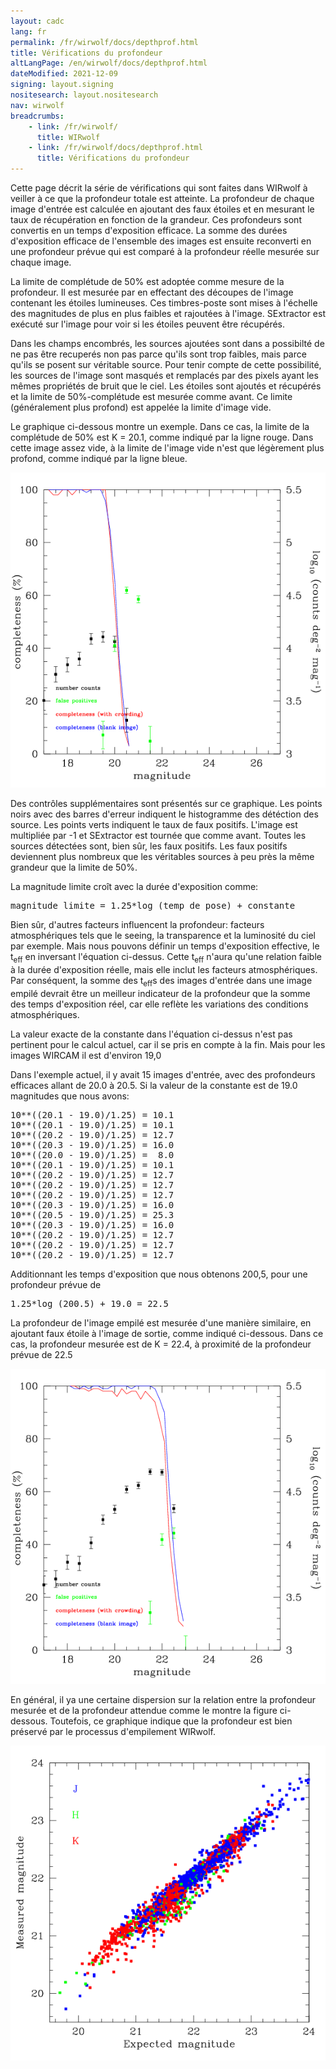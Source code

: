 ```yaml
---
layout: cadc
lang: fr
permalink: /fr/wirwolf/docs/depthprof.html
title: Vérifications du profondeur
altLangPage: /en/wirwolf/docs/depthprof.html
dateModified: 2021-12-09
signing: layout.signing
nositesearch: layout.nositesearch
nav: wirwolf
breadcrumbs:
    - link: /fr/wirwolf/
      title: WIRwolf
    - link: /fr/wirwolf/docs/depthprof.html
      title: Vérifications du profondeur
---
```

<p>
    Cette page d&eacute;crit la s&eacute;rie de v&eacute;rifications qui sont faites dans
    WIRwolf &agrave; veiller &agrave; ce que la profondeur totale est atteinte. La
    profondeur de chaque image d'entr&eacute;e est calcul&eacute;e en ajoutant des faux
    &eacute;toiles et en mesurant le taux de r&eacute;cup&eacute;ration en fonction de la
    grandeur. Ces profondeurs sont convertis en un temps d'exposition
    efficace. La somme des dur&eacute;es d'exposition efficace de l'ensemble
    des images est ensuite reconverti en une profondeur pr&eacute;vue qui
    est compar&eacute; &agrave; la profondeur r&eacute;elle mesur&eacute;e sur chaque image.
</p>
<p>
    La limite de compl&eacute;tude de 50% est adopt&eacute;e comme mesure de la
    profondeur. Il est mesur&eacute;e par en effectant des d&eacute;coupes de
    l'image contenant les &eacute;toiles lumineuses. Ces timbres-poste sont
    mises &agrave; l'&eacute;chelle des magnitudes de plus en plus faibles et
    rajout&eacute;es &agrave; l'image. SExtractor est ex&eacute;cut&eacute; sur l'image pour voir
    si les &eacute;toiles peuvent &ecirc;tre r&eacute;cup&eacute;r&eacute;s.
</p>
<p>
    Dans les champs encombr&eacute;s, les sources ajout&eacute;es sont dans a
    possibilt&eacute; de ne pas &ecirc;tre recuper&eacute;s non pas parce qu'ils
    sont trop faibles, mais parce qu'ils se posent sur v&eacute;ritable
    source. Pour tenir compte de cette possibilit&eacute;, les sources de
    l'image sont masqu&eacute;s et remplac&eacute;s par des pixels ayant les m&ecirc;mes
    propri&eacute;t&eacute;s de bruit que le ciel. Les &eacute;toiles sont ajout&eacute;s et
    r&eacute;cup&eacute;r&eacute;s et la limite de 50%-compl&eacute;tude est mesur&eacute;e comme
    avant. Ce limite (g&eacute;n&eacute;ralement plus profond) est appel&eacute;e la limite
    d'image vide.
</p>
<p>
    Le graphique ci-dessous montre un exemple. Dans ce cas, la limite de
    la compl&eacute;tude de 50% est K = 20.1, comme indiqu&eacute; par la ligne
    rouge. Dans cette image assez vide, &agrave; la limite de l'image vide n'est
    que l&eacute;g&egrave;rement plus profond, comme indiqu&eacute; par la ligne bleue.
</p>
<img src="/static/images/wirwolf/855295pf01.01.magstar.gif" alt="Profondeur de l'exposition 855295 "/>
<p>
    Des contr&ocirc;les suppl&eacute;mentaires sont pr&eacute;sent&eacute;s sur ce graphique. Les
    points noirs avec des barres d'erreur indiquent le histogramme des
    d&eacute;t&eacute;ction des source. Les points verts indiquent le
    taux de faux positifs. L'image est multipli&eacute;e par -1 et SExtractor
    est tourn&eacute;e que comme avant. Toutes les sources d&eacute;tect&eacute;es
    sont, bien s&ucirc;r, les faux positifs. Les faux positifs deviennent
    plus nombreux que les v&eacute;ritables sources &agrave; peu pr&egrave;s la m&ecirc;me
    grandeur que la limite de 50%.
</p>
<p>
    La magnitude limite  cro&icirc;t avec la dur&eacute;e d'exposition comme:
</p>
<pre>
magnitude limite = 1.25*log (temp de pose) + constante
</pre>
<p>
    Bien s&ucirc;r, d'autres facteurs influencent la profondeur: facteurs
    atmosph&eacute;riques tels que le seeing, la transparence et la
    luminosit&eacute; du ciel par exemple. Mais nous pouvons d&eacute;finir un temps
    d'exposition effective, le t<sub>eff</sub> en inversant l'&eacute;quation
    ci-dessus. Cette t<sub>eff</sub> n'aura qu'une relation faible &agrave;
    la dur&eacute;e d'exposition r&eacute;elle, mais elle inclut les facteurs
    atmosph&eacute;riques. Par cons&eacute;quent, la somme des t<sub>eff</sub>s des
    images d'entr&eacute;e dans une image empil&eacute; devrait &ecirc;tre un
    meilleur indicateur de la profondeur que la somme des temps
    d'exposition r&eacute;el, car elle refl&egrave;te les variations des conditions
    atmosph&eacute;riques.
</p>
<p>
    La valeur exacte de la constante dans l'&eacute;quation ci-dessus n'est
    pas pertinent pour le calcul actuel, car il se pris en compte &agrave; la
    fin. Mais pour les images WIRCAM il est d'environ 19,0
</p>
<p>
    Dans l'exemple actuel, il y avait 15 images d'entr&eacute;e, avec des
    profondeurs efficaces allant de 20.0 &agrave; 20.5. Si la valeur
    de la constante est de 19.0 magnitudes que nous avons:
</p>
<pre>
10**((20.1 - 19.0)/1.25) = 10.1
10**((20.1 - 19.0)/1.25) = 10.1
10**((20.2 - 19.0)/1.25) = 12.7
10**((20.3 - 19.0)/1.25) = 16.0
10**((20.0 - 19.0)/1.25) =  8.0 
10**((20.1 - 19.0)/1.25) = 10.1
10**((20.2 - 19.0)/1.25) = 12.7
10**((20.2 - 19.0)/1.25) = 12.7
10**((20.2 - 19.0)/1.25) = 12.7
10**((20.3 - 19.0)/1.25) = 16.0
10**((20.5 - 19.0)/1.25) = 25.3
10**((20.3 - 19.0)/1.25) = 16.0
10**((20.2 - 19.0)/1.25) = 12.7
10**((20.2 - 19.0)/1.25) = 12.7
10**((20.2 - 19.0)/1.25) = 12.7
</pre>
<p>
    Additionnant les temps d'exposition que nous obtenons 200,5, pour une profondeur pr&eacute;vue de
</p>
<pre>
1.25*log (200.5) + 19.0 = 22.5
</pre>
<p>
    La profondeur de l'image empil&eacute; est mesur&eacute;e d'une mani&egrave;re
    similaire, en ajoutant faux &eacute;toile &agrave; l'image de sortie, comme
    indiqu&eacute; ci-dessous. Dans ce cas, la profondeur mesur&eacute;e est de K =
    22.4, &agrave; proximit&eacute; de la profondeur pr&eacute;vue de 22.5
</p>
<img src="/static/images/wirwolf/GW001.000.492-15.061.K.magstar.gif" alt="Profondeur de l'image empil&eacute;e GW001.000.492-15.061.K"/>
<p>
    En g&eacute;n&eacute;ral, il ya une certaine dispersion sur la relation entre la
    profondeur mesur&eacute;e et de la profondeur attendue comme le montre la
    figure ci-dessous. Toutefois, ce graphique indique que la profondeur
    est bien pr&eacute;serv&eacute; par le processus d'empilement WIRwolf.
</p>
<img src="/static/images/wirwolf/mdepth.gif" alt="Profondeurs mesur&eacute;s vs. profondeurs attendus"/>
